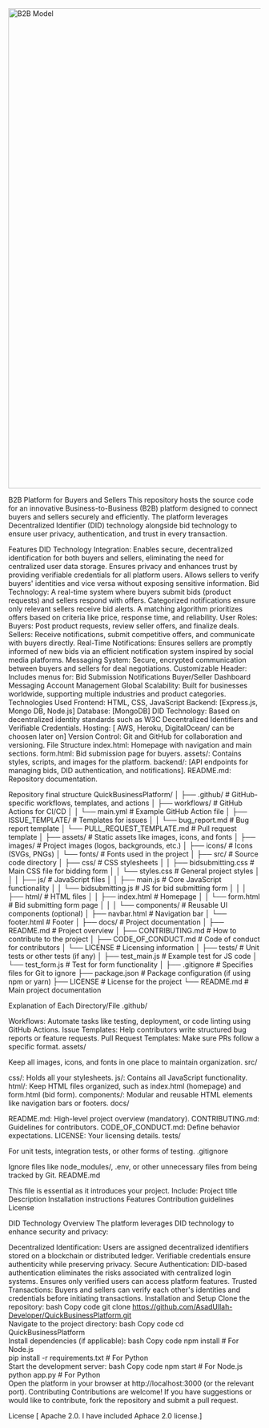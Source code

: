 <img width="960" alt="B2B Model" src="https://github.com/user-attachments/assets/62b78458-c317-4392-b34b-802fc5f8f20c" />


B2B Platform for Buyers and Sellers
This repository hosts the source code for an innovative Business-to-Business (B2B) platform designed to connect buyers and sellers securely and efficiently. The platform leverages Decentralized Identifier (DID) technology alongside bid technology to ensure user privacy, authentication, and trust in every transaction.

Features
DID Technology Integration:
Enables secure, decentralized identification for both buyers and sellers, eliminating the need for centralized user data storage.
Ensures privacy and enhances trust by providing verifiable credentials for all platform users.
Allows sellers to verify buyers' identities and vice versa without exposing sensitive information.
Bid Technology:
A real-time system where buyers submit bids (product requests) and sellers respond with offers.
Categorized notifications ensure only relevant sellers receive bid alerts.
A matching algorithm prioritizes offers based on criteria like price, response time, and reliability.
User Roles:
Buyers: Post product requests, review seller offers, and finalize deals.
Sellers: Receive notifications, submit competitive offers, and communicate with buyers directly.
Real-Time Notifications: Ensures sellers are promptly informed of new bids via an efficient notification system inspired by social media platforms.
Messaging System: Secure, encrypted communication between buyers and sellers for deal negotiations.
Customizable Header: Includes menus for:
Bid Submission
Notifications
Buyer/Seller Dashboard
Messaging
Account Management
Global Scalability: Built for businesses worldwide, supporting multiple industries and product categories.
Technologies Used
Frontend: HTML, CSS, JavaScript
Backend: [Express.js, Mongo DB,  Node.js]
Database: [MongoDB]
DID Technology: Based on decentralized identity standards such as W3C Decentralized Identifiers and Verifiable Credentials.
Hosting: [ AWS, Heroku, DigitalOcean/ can be choosen later on]
Version Control: Git and GitHub for collaboration and versioning.
File Structure
index.html: Homepage with navigation and main sections.
form.html: Bid submission page for buyers.
assets/: Contains styles, scripts, and images for the platform.
backend/: [API endpoints for managing bids, DID authentication, and notifications].
README.md: Repository documentation.

Repository final structure QuickBusinessPlatform/
│
├── .github/                   # GitHub-specific workflows, templates, and actions
│   ├── workflows/             # GitHub Actions for CI/CD
│   │   └── main.yml           # Example GitHub Action file
│   ├── ISSUE_TEMPLATE/        # Templates for issues
│   │   └── bug_report.md      # Bug report template
│   └── PULL_REQUEST_TEMPLATE.md # Pull request template
│
├── assets/                    # Static assets like images, icons, and fonts
│   ├── images/                # Project images (logos, backgrounds, etc.)
│   ├── icons/                 # Icons (SVGs, PNGs)
│   └── fonts/                 # Fonts used in the project
│
├── src/                       # Source code directory
│   ├── css/                   # CSS stylesheets
│   │   ├── bidsubmitting.css  # Main CSS file for bidding form
│   │   └── styles.css         # General project styles
│   │
│   ├── js/                    # JavaScript files
│   │   ├── main.js            # Core JavaScript functionality
│   │   └── bidsubmitting.js   # JS for bid submitting form
│   │
│   ├── html/                  # HTML files
│   │   ├── index.html         # Homepage
│   │   └── form.html          # Bid submitting form page
│   │
│   └── components/            # Reusable UI components (optional)
│       ├── navbar.html        # Navigation bar
│       └── footer.html        # Footer
│
├── docs/                      # Project documentation
│   ├── README.md              # Project overview
│   ├── CONTRIBUTING.md        # How to contribute to the project
│   ├── CODE_OF_CONDUCT.md     # Code of conduct for contributors
│   └── LICENSE                # Licensing information
│
├── tests/                     # Unit tests or other tests (if any)
│   ├── test_main.js           # Example test for JS code
│   └── test_form.js           # Test for form functionality
│
├── .gitignore                 # Specifies files for Git to ignore
├── package.json               # Package configuration (if using npm or yarn)
├── LICENSE                    # License for the project
└── README.md                  # Main project documentation

Explanation of Each Directory/File
.github/

Workflows: Automate tasks like testing, deployment, or code linting using GitHub Actions.
Issue Templates: Help contributors write structured bug reports or feature requests.
Pull Request Templates: Make sure PRs follow a specific format.
assets/

Keep all images, icons, and fonts in one place to maintain organization.
src/

css/: Holds all your stylesheets.
js/: Contains all JavaScript functionality.
html/: Keep HTML files organized, such as index.html (homepage) and form.html (bid form).
components/: Modular and reusable HTML elements like navigation bars or footers.
docs/

README.md: High-level project overview (mandatory).
CONTRIBUTING.md: Guidelines for contributors.
CODE_OF_CONDUCT.md: Define behavior expectations.
LICENSE: Your licensing details.
tests/

For unit tests, integration tests, or other forms of testing.
.gitignore

Ignore files like node_modules/, .env, or other unnecessary files from being tracked by Git.
README.md

This file is essential as it introduces your project. Include:
Project title
Description
Installation instructions
Features
Contribution guidelines
License




DID Technology Overview
The platform leverages DID technology to enhance security and privacy:

Decentralized Identification:
Users are assigned decentralized identifiers stored on a blockchain or distributed ledger.
Verifiable credentials ensure authenticity while preserving privacy.
Secure Authentication:
DID-based authentication eliminates the risks associated with centralized login systems.
Ensures only verified users can access platform features.
Trusted Transactions:
Buyers and sellers can verify each other's identities and credentials before initiating transactions.
Installation and Setup
Clone the repository:
bash
Copy code
git clone https://github.com/AsadUllah-Developer/QuickBusinessPlatform.git  
Navigate to the project directory:
bash
Copy code
cd QuickBusinessPlatform   
Install dependencies (if applicable):
bash
Copy code
npm install  # For Node.js  
pip install -r requirements.txt  # For Python  
Start the development server:
bash
Copy code
npm start  # For Node.js  
python app.py  # For Python  
Open the platform in your browser at http://localhost:3000 (or the relevant port).
Contributing
Contributions are welcome! If you have suggestions or would like to contribute, fork the repository and submit a pull request.

License
[ Apache 2.0. I have included Aphace 2.0 license.]


